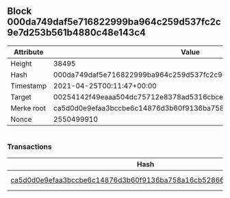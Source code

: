 ## Block 000da749daf5e716822999ba964c259d537fc2c9e7d253b561b4880c48e143c4

Attribute | Value
--- | ---
Height | 38495
Hash | 000da749daf5e716822999ba964c259d537fc2c9e7d253b561b4880c48e143c4
Timestamp | 2021-04-25T00:11:47+00:00
Target | 00254142f49eaaa504dc75712e8378ad5316cbcead634704b3734b6271167cc4
Merke root | ca5d0d0e9efaa3bccbe6c14876d3b60f9136ba758a16cb52866639899ea7619a
Nonce | 2550499910

```

```

### Transactions

Hash | Amount
--- | ---
[ca5d0d0e9efaa3bccbe6c14876d3b60f9136ba758a16cb52866639899ea7619a](ca5d0d0e9efaa3bccbe6c14876d3b60f9136ba758a16cb52866639899ea7619a.md) | 10.00000000 SKEPTI 
